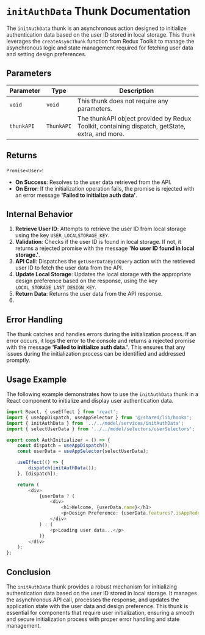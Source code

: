 #  `initAuthData` Thunk Documentation

The `initAuthData` thunk is an asynchronous action designed to initialize authentication data based on the user ID stored in local storage.
This thunk leverages the `createAsyncThunk` function from Redux Toolkit to manage the asynchronous logic and state management required for fetching user data and setting design preferences.

## Parameters

| Parameter  | Type       | Description                                     |
|------------|------------|-------------------------------------------------|
| `void`     | `void`     | 	This thunk does not require any parameters. |
| `thunkAPI` | `ThunkAPI` | The thunkAPI object provided by Redux Toolkit, containing dispatch, getState, extra, and more. |

## Returns

`Promise<User>`: 
- **On Success**: Resolves to the user data retrieved from the API.
- **On Error**: If the initialization operation fails, the promise is rejected with an error message  **'Failed to initialize auth data'**.


## Internal Behavior
1. **Retrieve User ID**: Attempts to retrieve the user ID from local storage using the key `USER_LOCALSTORAGE_KEY`.
2. **Validation**: Checks if the user ID is found in local storage. If not, it returns a rejected promise with the message **'No user ID found in local storage.'**.
3. **API Call**: Dispatches the `getUserDataByIdQuery` action with the retrieved user ID to fetch the user data from the API.
4. **Update Local Storage**: Updates the local storage with the appropriate design preference based on the response, using the key `LOCAL_STORAGE_LAST_DESIGN_KEY`.
5. **Return Data**: Returns the user data from the API response.
6. 
## Error Handling
The thunk catches and handles errors during the initialization process. If an error occurs, it logs the error to the console and returns a rejected promise with the message **'Failed to initialize auth data.'**. This ensures that any issues during the initialization process can be identified and addressed promptly.

## Usage Example
The following example demonstrates how to use the `initAuthData` thunk in a React component to initialize and display user authentication data.

```typescript jsx
import React, { useEffect } from 'react';
import { useAppDispatch, useAppSelector } from '@/shared/lib/hooks';
import { initAuthData } from '../../model/services/initAuthData';
import { selectUserData } from '../../model/selectors/userSelectors';

export const AuthInitializer = () => {
    const dispatch = useAppDispatch();
    const userData = useAppSelector(selectUserData);

    useEffect(() => {
        dispatch(initAuthData());
    }, [dispatch]);

    return (
        <div>
            {userData ? (
                <div>
                    <h1>Welcome, {userData.name}</h1>
                    <p>Design Preference: {userData.features?.isAppRedesigned ? 'New' : 'Old'}</p>
                </div>
            ) : (
                <p>Loading user data...</p>
            )}
        </div>
    );
};
```

## Conclusion 
The `initAuthData` thunk provides a robust mechanism for initializing authentication data based on the user ID stored in local storage. It manages the asynchronous API call, processes the response, and updates the application state with the user data and design preference. This thunk is essential for components that require user initialization, ensuring a smooth and secure initialization process with proper error handling and state management.
